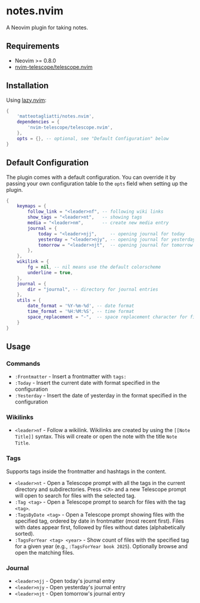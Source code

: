 # notes.nvim

A Neovim plugin for taking notes.

## Requirements

- Neovim >= 0.8.0
- [nvim-telescope/telescope.nvim](https://github.com/nvim-telescope/telescope.nvim)

## Installation

Using [lazy.nvim](https://github.com/folke/lazy.nvim):

```lua
{
    'matteotagliatti/notes.nvim',
    dependencies = {
        'nvim-telescope/telescope.nvim',
    },
    opts = {}, -- optional, see "Default Configuration" below
}
```

## Default Configuration

The plugin comes with a default configuration. You can override it by passing your own configuration table to the `opts` field when setting up the plugin.

```lua
{
    keymaps = {
        follow_link = "<leader>nf", -- following wiki links
        show_tags = "<leader>nt",   -- showing tags
        media = "<leader>nm",       -- create new media entry
        journal = {
            today = "<leader>njj",     -- opening journal for today
            yesterday = "<leader>njy", -- opening journal for yesterday
            tomorrow = "<leader>njt",  -- opening journal for tomorrow
        },
    },
    wikilink = {
        fg = nil, -- nil means use the default colorscheme
        underline = true,
    },
    journal = {
        dir = "journal", -- directory for journal entries
    },
    utils = {
        date_format = '%Y-%m-%d', -- date format
        time_format = '%H:%M:%S', -- time format
        space_replacement = "-",  -- space replacement character for filenames
    }
}
```

## Usage

### Commands

- `:Frontmatter` - Insert a frontmatter with `tags:`
- `:Today` - Insert the current date with format specified in the configuration
- `:Yesterday` - Insert the date of yesterday in the format specified in the configuration

### Wikilinks

- `<leader>nf` - Follow a wikilink. Wikilinks are created by using the `[[Note Title]]` syntax. This will create or open the note with the title `Note Title`.

### Tags

Supports tags inside the frontmatter and hashtags in the content.

- `<leader>nt` - Open a Telescope prompt with all the tags in the current directory and subdirectories. Press `<CR>` and a new Telescope prompt will open to search for files with the selected tag.
- `:Tag <tag>` - Open a Telescope prompt to search for files with the tag `<tag>`.
- `:TagsByDate <tag>` - Open a Telescope prompt showing files with the specified tag, ordered by date in frontmatter (most recent first). Files with dates appear first, followed by files without dates (alphabetically sorted).
- `:TagsForYear <tag> <year>` - Show count of files with the specified tag for a given year (e.g., `:TagsForYear book 2025`). Optionally browse and open the matching files.

### Journal

- `<leader>njj` - Open today's journal entry
- `<leader>njy` - Open yesterday's journal entry
- `<leader>njt` - Open tomorrow's journal entry

